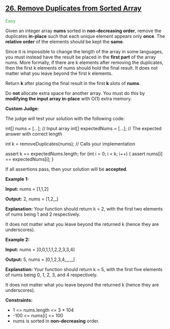## [26. Remove Duplicates from Sorted Array](https://leetcode.com/problems/remove-duplicates-from-sorted-array/)

<p style="color:#43A047">Easy</p>

Given an integer array **nums** sorted in **non-decreasing order**, remove the duplicates **in-place** such that each unique element appears only **once**. The **relative order** of the elements should be kept the **same**.

Since it is impossible to change the length of the array in some languages, you must instead have the result be placed in the **first part** of the array nums. More formally, if there are k elements after removing the duplicates, then the first k elements of nums should hold the final result. It does not matter what you leave beyond the first k elements.

Return **k** after placing the final result in the first **k** slots of **nums**.

Do **not** allocate extra space for another array. You must do this by **modifying the input array in-place** with O(1) extra memory.

**Custom Judge:**

The judge will test your solution with the following code:

int[] nums = [...]; // Input array
int[] expectedNums = [...]; // The expected answer with correct length

int k = removeDuplicates(nums); // Calls your implementation

assert k == expectedNums.length;
for (int i = 0; i < k; i++) {
    assert nums[i] == expectedNums[i];
}

If all assertions pass, then your solution will be **accepted**.


**Example 1:**

<strong>Input:</strong> nums = [1,1,2]

<strong>Output:</strong> 2, nums = [1,2,_]

<strong>Explanation:</strong> Your function should return k = 2, with the first two elements of nums being 1 and 2 respectively.

It does not matter what you leave beyond the returned k (hence they are underscores).

**Example 2:**

<strong>Input:</strong> nums = [0,0,1,1,1,2,2,3,3,4]

<strong>Output:</strong> 5, nums = [0,1,2,3,4,_,_,_,_,_]

<strong>Explanation:</strong> Your function should return k = 5, with the first five elements of nums being 0, 1, 2, 3, and 4 respectively.

It does not matter what you leave beyond the returned k (hence they are underscores).
 

**Constraints:**

- 1 <= nums.length <= 3 * 104
- -100 <= nums[i] <= 100
- nums is sorted in **non-decreasing** order.